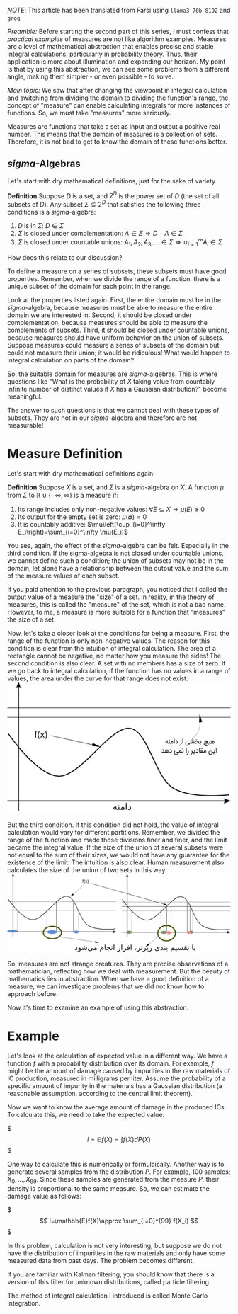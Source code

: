 *NOTE*: This article has been translated from Farsi using `llama3-70b-8192` and `groq`

*Preamble:* Before starting the second part of this series, I must confess that *practical examples* of measures are not like algorithm examples. Measures are a level of mathematical abstraction that enables precise and stable integral calculations, particularly in probability theory. Thus, their application is more about illumination and expanding our horizon. My point is that by using this abstraction, we can see some problems from a different angle, making them simpler - or even possible - to solve.

*Main topic:* We saw that after changing the viewpoint in integral calculation and switching from dividing the domain to dividing the function's range, the concept of "measure" can enable calculating integrals for more instances of functions. So, we must take "measures" more seriously.

Measures are functions that take a set as input and output a positive real number. This means that the domain of measures is a collection of sets. Therefore, it is not bad to get to know the domain of these functions better.

## $sigma$-Algebras
Let's start with dry mathematical definitions, just for the sake of variety.

**Definition** Suppose $D$ is a set, and $2^D$ is the power set of $D$ (the set of all subsets of $D$). Any subset $\Sigma\subseteq 2^D$ that satisfies the following three conditions is a $sigma$-algebra:
1. $D$ is in $\Sigma$: $D\in\Sigma$
2. $\Sigma$ is closed under complementation: $A\in\Sigma\Rightarrow D-A\in\Sigma$
3. $\Sigma$ is closed under countable unions: $A_1,A_2,A_3,\ldots\in\Sigma\Rightarrow \cup_{i=1}^\infty A_i\in\Sigma$

How does this relate to our discussion?

To define a measure on a series of subsets, these subsets must have good properties. Remember, when we divide the range of a function, there is a unique subset of the domain for each point in the range.

Look at the properties listed again. First, the entire domain must be in the $sigma$-algebra, because measures must be able to measure the entire domain we are interested in. Second, it should be closed under complementation, because measures should be able to measure the complements of subsets. Third, it should be closed under countable unions, because measures should have uniform behavior on the union of subsets. Suppose measures could measure a series of subsets of the domain but could not measure their union; it would be ridiculous! What would happen to integral calculation on parts of the domain?

So, the suitable domain for measures are $sigma$-algebras. This is where questions like "What is the probability of $X$ taking value from countably infinite number of distinct values if $X$ has a Gaussian distribution?" become meaningful.

The answer to such questions is that we cannot deal with these types of subsets. They are not in our $sigma$-algebra and therefore are not measurable!

# Measure Definition
Let's start with dry mathematical definitions again:

**Definition** Suppose $X$ is a set, and $\Sigma$ is a $sigma$-algebra on $X$. A function $\mu$ from $\Sigma$ to $\mathbb{R}\cup \{-\infty, \infty\}$ is a measure if:
1. Its range includes only non-negative values: $\forall E\subseteq X\Rightarrow \mu(E) \ge 0$
2. Its output for the empty set is zero: $\mu(\emptyset)=0$
3. It is countably additive: $\mu\left(\cup_{i=0}^\infty E_i\right)=\sum_{i=0}^\infty \mu(E_i)$

You see, again, the effect of the $sigma$-algebra can be felt. Especially in the third condition. If the sigma-algebra is not closed under countable unions, we cannot define such a condition; the union of subsets may not be in the domain, let alone have a relationship between the output value and the sum of the measure values of each subset.

If you paid attention to the previous paragraph, you noticed that I called the output value of a measure the "size" of a set. In reality, in the theory of measures, this is called the "measure" of the set, which is not a bad name. However, to me, a measure is more suitable for a function that "measures" the size of a set.

Now, let's take a closer look at the conditions for being a measure. First, the range of the function is only non-negative values. The reason for this condition is clear from the intuition of integral calculation. The area of a rectangle cannot be negative, no matter how you measure the sides! The second condition is also clear. A set with no members has a size of zero. If we go back to integral calculation, if the function has no values in a range of values, the area under the curve for that range does not exist:
![Empty subset](img/empty-set.svg "Size of the empty set")

But the third condition. If this condition did not hold, the value of integral calculation would vary for different partitions. Remember, we divided the range of the function and made those divisions finer and finer, and the limit became the integral value. If the size of the union of several subsets were not equal to the sum of their sizes, we would not have any guarantee for the existence of the limit. The intuition is also clear. Human measurement also calculates the size of the union of two sets in this way:
![Partitioning](img/partitioning.svg "Countable additivity")

So, measures are not strange creatures. They are precise observations of a mathematician, reflecting how we deal with measurement. But the beauty of mathematics lies in abstraction. When we have a good definition of a measure, we can investigate problems that we did not know how to approach before.

Now it's time to examine an example of using this abstraction.

# Example
Let's look at the calculation of expected value in a different way. We have a function $f$ with a probability distribution over its domain. For example, $f$ might be the amount of damage caused by impurities in the raw materials of IC production, measured in milligrams per liter. Assume the probability of a specific amount of impurity in the materials has a Gaussian distribution (a reasonable assumption, according to the central limit theorem).

Now we want to know the average amount of damage in the produced ICs. To calculate this, we need to take the expected value:

$$$
l=\mathbb{E}f(X)=\int f(X)dP(X)
$$$

One way to calculate this is numerically or formulaically. Another way is to generate several samples from the distribution $P$. For example, 100 samples; $X_0,\ldots,X_{99}$. Since these samples are generated from the measure $P$, their density is proportional to the same measure. So, we can estimate the damage value as follows:

$$$
l=\mathbb{E}f(X)\approx \sum_{i=0}^{99} f(X_i)
$$$

In this problem, calculation is not very interesting; but suppose we do not have the distribution of impurities in the raw materials and only have some measured data from past days. The problem becomes different.

If you are familiar with Kalman filtering, you should know that there is a version of this filter for unknown distributions, called particle filtering.

The method of integral calculation I introduced is called Monte Carlo integration.